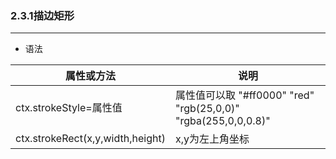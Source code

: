 ### 2.3.1描边矩形

------------

- 语法

|属性或方法|说明|
|----|----|
|ctx.strokeStyle=属性值|属性值可以取 "#ff0000" "red" "rgb(25,0,0)" "rgba(255,0,0,0.8)"|
|ctx.strokeRect(x,y,width,height)|x,y为左上角坐标|